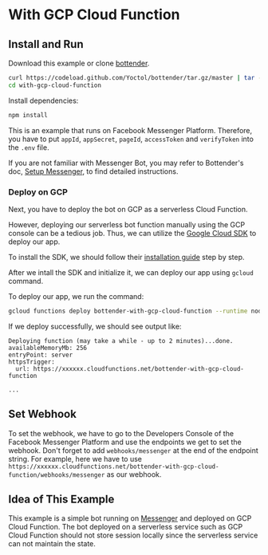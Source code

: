 # With GCP Cloud Function

## Install and Run

Download this example or clone [bottender](https://github.com/Yoctol/bottender).

```sh
curl https://codeload.github.com/Yoctol/bottender/tar.gz/master | tar -xz --strip=2 bottender-master/examples/with-gcp-cloud-function
cd with-gcp-cloud-function
```

Install dependencies:

```sh
npm install
```

This is an example that runs on Facebook Messenger Platform. Therefore, you have to put `appId`, `appSecret`, `pageId`, `accessToken` and `verifyToken` into the `.env` file.

If you are not familiar with Messenger Bot, you may refer to Bottender's doc, [Setup Messenger](https://bottender.js.org/docs/channel-messenger-setup), to find detailed instructions.

### Deploy on GCP

Next, you have to deploy the bot on GCP as a serverless Cloud Function.

However, deploying our serverless bot function manually using the GCP console can be a tedious job. Thus, we can utilize the [Google Cloud SDK](https://cloud.google.com/sdk) to deploy our app.

To install the SDK, we should follow their [installation guide](https://cloud.google.com/sdk/docs/) step by step.

After we intall the SDK and initialize it, we can deploy our app using `gcloud` command.

To deploy our app, we run the command:

```sh
gcloud functions deploy bottender-with-gcp-cloud-function --runtime nodejs8 --trigger-http --entry-point server
```

If we deploy successfully, we should see output like:

```
Deploying function (may take a while - up to 2 minutes)...done.
availableMemoryMb: 256
entryPoint: server
httpsTrigger:
  url: https://xxxxxx.cloudfunctions.net/bottender-with-gcp-cloud-function

...
```

## Set Webhook

To set the webhook, we have to go to the Developers Console of the Facebook Messenger Platform and use the endpoints we get to set the webhook. Don't forget to add `webhooks/messenger` at the end of the endpoint string. For example, here we have to use `https://xxxxxx.cloudfunctions.net/bottender-with-gcp-cloud-function/webhooks/messenger` as our webhook.

## Idea of This Example

This example is a simple bot running on [Messenger](https://www.messenger.com/) and deployed on GCP Cloud Function. The bot deployed on a serverless service such as GCP Cloud Function should not store session locally since the serverless service can not maintain the state.
